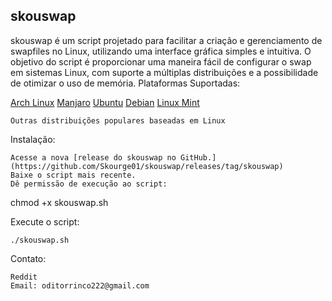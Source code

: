 ## skouswap

skouswap é um script projetado para facilitar a criação e gerenciamento de swapfiles no Linux, utilizando uma interface gráfica simples e intuitiva. O objetivo do script é proporcionar uma maneira fácil de configurar o swap em sistemas Linux, com suporte a múltiplas distribuições e a possibilidade de otimizar o uso de memória.
Plataformas Suportadas:

[Arch Linux](https://archlinux.org/)
[Manjaro](https://manjaro.org/)
[Ubuntu](https://ubuntu.com/download)
[Debian](https://www.debian.org/index.pt.html)
[Linux Mint](https://linuxmint.com/)

    Outras distribuições populares baseadas em Linux

Instalação:

    Acesse a nova [release do skouswap no GitHub.](https://github.com/Skourge01/skouswap/releases/tag/skouswap)
    Baixe o script mais recente.
    Dê permissão de execução ao script:

chmod +x skouswap.sh

Execute o script:

    ./skouswap.sh

Contato:

    Reddit
    Email: oditorrinco222@gmail.com
